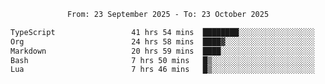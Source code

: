 <div align="center">
<p style="text-align: center;">
<!--START_SECTION:waka-->

```txt
From: 23 September 2025 - To: 23 October 2025

TypeScript                 41 hrs 54 mins  ████████░░░░░░░░░░░░░░░░░   31.76 %
Org                        24 hrs 58 mins  ████▓░░░░░░░░░░░░░░░░░░░░   18.93 %
Markdown                   20 hrs 59 mins  ████░░░░░░░░░░░░░░░░░░░░░   15.91 %
Bash                       7 hrs 50 mins   █▒░░░░░░░░░░░░░░░░░░░░░░░   05.94 %
Lua                        7 hrs 46 mins   █▒░░░░░░░░░░░░░░░░░░░░░░░   05.89 %
```

<!--END_SECTION:waka-->
</p>
</div>
